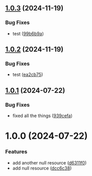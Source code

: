 ## [1.0.3](https://github.com/ndesilets/ci-test/compare/v1.0.2...v1.0.3) (2024-11-19)


### Bug Fixes

* test ([99b6b9a](https://github.com/ndesilets/ci-test/commit/99b6b9aaf09f98269559f6a783d580f4fcd70641))

## [1.0.2](https://github.com/ndesilets/ci-test/compare/v1.0.1...v1.0.2) (2024-11-19)


### Bug Fixes

* test ([ea2cb75](https://github.com/ndesilets/ci-test/commit/ea2cb75b08307d4b2b0fa55ec2e4dc028bd9765e))

## [1.0.1](https://github.com/ndesilets/ci-test/compare/v1.0.0...v1.0.1) (2024-07-22)


### Bug Fixes

* fixed all the things ([939cefa](https://github.com/ndesilets/ci-test/commit/939cefaec61b693c7764abcb6acb8c8e474d2ec8))

# 1.0.0 (2024-07-22)


### Features

* add another null resource ([d6311f0](https://github.com/ndesilets/ci-test/commit/d6311f014a19d5f2e52feedd345d9237df4b110f))
* add null resource ([dcc6c38](https://github.com/ndesilets/ci-test/commit/dcc6c3803b3a33c8a1e02ca596cbdfcafdadb258))
